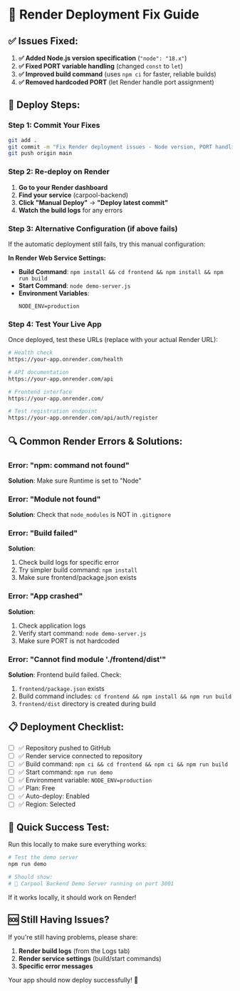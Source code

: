 # 🔧 Render Deployment Fix Guide

## ✅ Issues Fixed:

1. **✅ Added Node.js version specification** (`"node": "18.x"`)
2. **✅ Fixed PORT variable handling** (changed `const` to `let`)
3. **✅ Improved build command** (uses `npm ci` for faster, reliable builds)
4. **✅ Removed hardcoded PORT** (let Render handle port assignment)

## 🚀 Deploy Steps:

### Step 1: Commit Your Fixes
```bash
git add .
git commit -m "Fix Render deployment issues - Node version, PORT handling, build improvements"
git push origin main
```

### Step 2: Re-deploy on Render
1. **Go to your Render dashboard**
2. **Find your service** (carpool-backend)
3. **Click "Manual Deploy"** → **"Deploy latest commit"**
4. **Watch the build logs** for any errors

### Step 3: Alternative Configuration (if above fails)

If the automatic deployment still fails, try this manual configuration:

**In Render Web Service Settings:**
- **Build Command**: `npm install && cd frontend && npm install && npm run build`
- **Start Command**: `node demo-server.js`
- **Environment Variables**:
  ```
  NODE_ENV=production
  ```

### Step 4: Test Your Live App

Once deployed, test these URLs (replace with your actual Render URL):

```bash
# Health check
https://your-app.onrender.com/health

# API documentation
https://your-app.onrender.com/api

# Frontend interface
https://your-app.onrender.com/

# Test registration endpoint
https://your-app.onrender.com/api/auth/register
```

## 🔍 Common Render Errors & Solutions:

### Error: "npm: command not found"
**Solution**: Make sure Runtime is set to "Node"

### Error: "Module not found"
**Solution**: Check that `node_modules` is NOT in `.gitignore`

### Error: "Build failed"
**Solution**: 
1. Check build logs for specific error
2. Try simpler build command: `npm install`
3. Make sure frontend/package.json exists

### Error: "App crashed"
**Solution**:
1. Check application logs
2. Verify start command: `node demo-server.js`
3. Make sure PORT is not hardcoded

### Error: "Cannot find module './frontend/dist'"
**Solution**: Frontend build failed. Check:
1. `frontend/package.json` exists
2. Build command includes: `cd frontend && npm install && npm run build`
3. `frontend/dist` directory is created during build

## 📋 Deployment Checklist:

- [ ] ✅ Repository pushed to GitHub
- [ ] ✅ Render service connected to repository
- [ ] ✅ Build command: `npm ci && cd frontend && npm ci && npm run build`
- [ ] ✅ Start command: `npm run demo`
- [ ] ✅ Environment variable: `NODE_ENV=production`
- [ ] ✅ Plan: Free
- [ ] ✅ Auto-deploy: Enabled
- [ ] ✅ Region: Selected

## 🎯 Quick Success Test:

Run this locally to make sure everything works:
```bash
# Test the demo server
npm run demo

# Should show:
# 🚀 Carpool Backend Demo Server running on port 3001
```

If it works locally, it should work on Render!

## 🆘 Still Having Issues?

If you're still having problems, please share:
1. **Render build logs** (from the Logs tab)
2. **Render service settings** (build/start commands)
3. **Specific error messages**

Your app should now deploy successfully! 🎉

